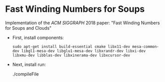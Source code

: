 # Fast Winding Numbers for Soups

Implementation of the _ACM SIGGRAPH_ 2018 paper: "Fast Winding Numbers for Soups and Clouds" 

* First, install components:

      sudo apt-get install build-essential cmake libx11-dev mesa-common-dev libgl1-mesa-dev libglu1-mesa-dev libxrandr-dev libxi-dev libxmu-dev libblas-dev libxinerama-dev libxcursor-dev

* Next, install run:

    ./compileFile


